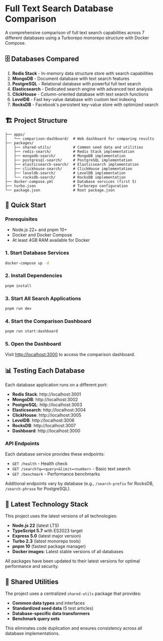# Full Text Search Database Comparison

A comprehensive comparison of full text search capabilities across 7 different databases using a Turborepo monorepo structure with Docker Compose.

## 🗄️ Databases Compared

1. **Redis Stack** - In-memory data structure store with search capabilities
2. **MongoDB** - Document database with text search features
3. **PostgreSQL** - Relational database with powerful full text search
4. **Elasticsearch** - Dedicated search engine with advanced text analysis
5. **ClickHouse** - Column-oriented database with text search functions
6. **LevelDB** - Fast key-value database with custom text indexing
7. **RocksDB** - Facebook's persistent key-value store with optimized search

## 🏗️ Project Structure

```
├── apps/
│   └── comparison-dashboard/  # Web dashboard for comparing results
├── packages/
│   ├── shared-utils/          # Common seed data and utilities
│   ├── redis-search/          # Redis Stack implementation
│   ├── mongodb-search/        # MongoDB implementation
│   ├── postgresql-search/     # PostgreSQL implementation
│   ├── elasticsearch-search/  # Elasticsearch implementation
│   ├── clickhouse-search/     # ClickHouse implementation
│   ├── leveldb-search/        # LevelDB implementation
│   └── rocksdb-search/        # RocksDB implementation
├── docker-compose.yml         # Database services (first 5)
├── turbo.json                 # Turborepo configuration
└── package.json               # Root package.json
```

## 🚀 Quick Start

### Prerequisites

- Node.js 22+ and pnpm 10+
- Docker and Docker Compose
- At least 4GB RAM available for Docker

### 1. Start Database Services

```bash
docker-compose up -d
```

### 2. Install Dependencies

```bash
pnpm install
```

### 3. Start All Search Applications

```bash
pnpm run dev
```

### 4. Start the Comparison Dashboard

```bash
pnpm run start:dashboard
```

### 5. Open the Dashboard

Visit [http://localhost:3000](http://localhost:3000) to access the comparison dashboard.

## 📊 Testing Each Database

Each database application runs on a different port:

- **Redis Stack**: http://localhost:3001
- **MongoDB**: http://localhost:3002  
- **PostgreSQL**: http://localhost:3003
- **Elasticsearch**: http://localhost:3004
- **ClickHouse**: http://localhost:3005
- **LevelDB**: http://localhost:3006
- **RocksDB**: http://localhost:3007
- **Dashboard**: http://localhost:3000

### API Endpoints

Each database service provides these endpoints:

- `GET /health` - Health check
- `GET /search?q=<query>&limit=<number>` - Basic text search
- `GET /benchmark` - Performance benchmarks

Additional endpoints vary by database (e.g., `/search-prefix` for RocksDB, `/search-phrase` for PostgreSQL).

## 🎯 Latest Technology Stack

This project uses the latest versions of all technologies:

- **Node.js 22** (latest LTS)
- **TypeScript 5.7** with ES2023 target
- **Express 5.0** (latest major version)
- **Turbo 2.3** (latest monorepo tools)
- **pnpm 10** (fastest package manager)
- **Docker images**: Latest stable versions of all databases

All packages have been updated to their latest versions for optimal performance and security.

## 🔧 Shared Utilities

The project uses a centralized `shared-utils` package that provides:

- **Common data types** and interfaces
- **Standardized seed data** (5 test articles)
- **Database-specific data transformers**
- **Benchmark query sets**

This eliminates code duplication and ensures consistency across all database implementations. 